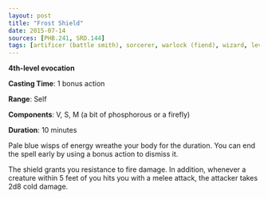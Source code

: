```yaml
---
layout: post
title: "Frost Shield"
date: 2015-07-14
sources: [PHB.241, SRD.144]
tags: [artificer (battle smith), sorcerer, warlock (fiend), wizard, level4, evocation]
---
```


**4th-level evocation**

**Casting Time**: 1 bonus action

**Range**: Self

**Components**: V, S, M (a bit of phosphorous or a firefly)

**Duration**: 10 minutes

Pale blue wisps of energy wreathe your body for the duration. You can end the spell early by using a bonus action to dismiss it.

The shield grants you resistance to fire damage. In addition, whenever a creature within 5 feet of you hits you with a melee attack, the attacker takes 2d8 cold damage.
